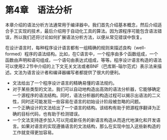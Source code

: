    

# 第4章　语法分析

本章介绍的语法分析方法通常用于编译器中。我们首先介绍基本概念，然后介绍适合手工实现的技术，最后介绍用于自动化工具的算法。因为源程序可能包含语法错误，所以我们还将讨论如何扩展语法分析方法，以便从常见错误中恢复。

在设计语言时，每种程序设计语言都有一组精确的规则来描述良构（well-formed）程序的语法结构。比如，在C语言中，一个程序由多个函数组成，一个函数由声明和语句组成，一个语句由表达式组成，等等。程序设计语言构造的语法可以使用2.2节中介绍的上下文无关文法或者BNF（巴库斯-瑙尔范式）表示法来描述。文法为语言设计者和编译器编写者都提供了很大的便利。

- 文法给出了一个程序设计语言的精确易懂的语法规约。
- 对于某些类型的文法，我们可以自动地构造出高效的语法分析器，它能够确定一个源程序的语法结构。同时，语法分析器的构造过程可以揭示出语法的二义性，同时还可能发现一些容易在语言的初始设计阶段被忽略的问题。
- 一个正确设计的文法给出了一个语言的结构。该结构有助于把源程序翻译为正确的目标代码，也有助于检测错误。
- 一个文法支持逐步加入可以完成新任务的新语言构造从而迭代地演化和开发语言。如果对语言的实现遵循语言的文法结构，那么在实现中加入这些新构造的工作就变得更加容易。